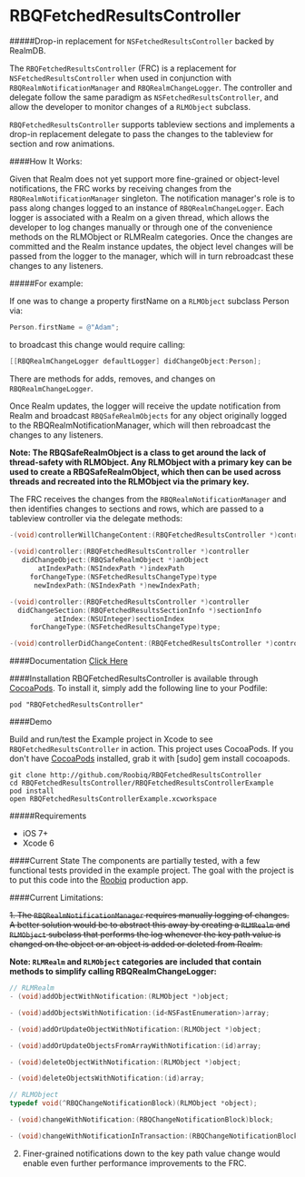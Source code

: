 RBQFetchedResultsController
===========================

#####Drop-in replacement for `NSFetchedResultsController` backed by RealmDB.

The `RBQFetchedResultsController` (FRC) is a replacement for `NSFetchedResultsController` when used in conjunction with `RBQRealmNotificationManager` and `RBQRealmChangeLogger`. The controller and delegate follow the same paradigm as `NSFetchedResultsController`, and allow the developer to monitor changes of a `RLMObject` subclass.

`RBQFetchedResultsController` supports tableview sections and implements a drop-in replacement delegate to pass the changes to the tableview for section and row animations.

####How It Works:

Given that Realm does not yet support more fine-grained or object-level notifications, the FRC works by receiving changes from the `RBQRealmNotificationManager` singleton. The notification manager's role is to pass along changes logged to an instance of `RBQRealmChangeLogger`. Each logger is associated with a Realm on a given thread, which allows the developer to log changes manually or through one of the convenience methods on the RLMObject or RLMRealm categories. Once the changes are committed and the Realm instance updates, the object level changes will be passed from the logger to the manager, which will in turn rebroadcast these changes to any listeners.

#####For example:

If one was to change a property firstName on a `RLMObject` subclass Person via:

```Objective-C
Person.firstName = @"Adam"; 
```

to broadcast this change would require calling: 

```Objective-C
[[RBQRealmChangeLogger defaultLogger] didChangeObject:Person];
```
There are methods for adds, removes, and changes on `RBQRealmChangeLogger`.

Once Realm updates, the logger will receive the update notification from Realm and broadcast `RBQSafeRealmObjects` for any object originally logged to the RBQRealmNotificationManager, which will then rebroadcast the changes to any listeners.

**Note: The RBQSafeRealmObject is a class to get around the lack of thread-safety with RLMObject. Any RLMObject with a primary key can be used to create a RBQSafeRealmObject, which then can be used across threads and recreated into the RLMObject via the primary key.**

The FRC receives the changes from the `RBQRealmNotificationManager` and then identifies changes to sections and rows, which are passed to a tableview controller via the delegate methods:

```Objective-C
-(void)controllerWillChangeContent:(RBQFetchedResultsController *)controller;
 
-(void)controller:(RBQFetchedResultsController *)controller
   didChangeObject:(RBQSafeRealmObject *)anObject
       atIndexPath:(NSIndexPath *)indexPath
     forChangeType:(NSFetchedResultsChangeType)type
      newIndexPath:(NSIndexPath *)newIndexPath;

-(void)controller:(RBQFetchedResultsController *)controller
  didChangeSection:(RBQFetchedResultsSectionInfo *)sectionInfo
           atIndex:(NSUInteger)sectionIndex
     forChangeType:(NSFetchedResultsChangeType)type;

-(void)controllerDidChangeContent:(RBQFetchedResultsController *)controller;
```
####Documentation
[Click Here](http://htmlpreview.github.io/?https://raw.githubusercontent.com/Roobiq/RBQFetchedResultsController/master/Documentation/html/index.html)

####Installation
RBQFetchedResultsController is available through [CocoaPods](http://cocoapods.org). To install
it, simply add the following line to your Podfile:

    pod "RBQFetchedResultsController"

####Demo

Build and run/test the Example project in Xcode to see `RBQFetchedResultsController` in action. This project uses CocoaPods. If you don't have [CocoaPods](http://cocoapods.org/) installed, grab it with [sudo] gem install cocoapods.

```
git clone http://github.com/Roobiq/RBQFetchedResultsController
cd RBQFetchedResultsController/RBQFetchedResultsControllerExample
pod install
open RBQFetchedResultsControllerExample.xcworkspace
```

#####Requirements

* iOS 7+
* Xcode 6

####Current State
The components are partially tested, with a few functional tests provided in the example project. The goal with the project is to put this code into the [Roobiq](http://www.roobiq.com) production app.

####Current Limitations:

~~1. The `RBQRealmNotificationManager` requires manually logging of changes. A better solution would be to abstract this away by creating a `RLMRealm` and `RLMObject` subclass that performs the log whenever the key path value is changed on the object or an object is added or deleted from Realm.~~

**Note: `RLMRealm` and `RLMObject` categories are included that contain methods to simplify calling RBQRealmChangeLogger:**

```Objective-C
// RLMRealm
- (void)addObjectWithNotification:(RLMObject *)object;

- (void)addObjectsWithNotification:(id<NSFastEnumeration>)array;

- (void)addOrUpdateObjectWithNotification:(RLMObject *)object;

- (void)addOrUpdateObjectsFromArrayWithNotification:(id)array;

- (void)deleteObjectWithNotification:(RLMObject *)object;

- (void)deleteObjectsWithNotification:(id)array;

// RLMObject
typedef void(^RBQChangeNotificationBlock)(RLMObject *object);

- (void)changeWithNotification:(RBQChangeNotificationBlock)block;

- (void)changeWithNotificationInTransaction:(RBQChangeNotificationBlock)block;
```

2. Finer-grained notifications down to the key path value change would enable even further performance improvements to the FRC.
 

